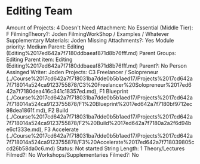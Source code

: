 # Editing Team

Amount of Projects: 4
Doesn't Need Attachment: No
Essential (Middle Tier): F
FilmingTheory?: Joden
FilmingWorkShop / Examples / Whatever Supplementary Materials: Joden
Missing Attachments?: Yes
Module priority: Medium
Parent: Editing (Editing%2017ed642a7f7180ddbaeaf871d8b76fff.md)
Parent Groups: Editing
Parent item: Editing (Editing%2017ed642a7f7180ddbaeaf871d8b76fff.md)
Parent?: No
Person Assinged Writer: Joden
Projects: C3 Freelancer / Solopreneur (../Course%2017cd642a7f718031ba7dde0b5b1aed17/Projects%2017cd642a7f718014a524ca9123755878/C3%20Freelancer%20Solopreneur%2017ed642a7f7180dea416c341c18357ed.md), F1 Blueprint (../Course%2017cd642a7f718031ba7dde0b5b1aed17/Projects%2017cd642a7f718014a524ca9123755878/F1%20Blueprint%2017ed642a7f7180bf9712ec98dea1861f.md), F2 Build (../Course%2017cd642a7f718031ba7dde0b5b1aed17/Projects%2017cd642a7f718014a524ca9123755878/F2%20Build%2017ed642a7f7180a2a2f6d94be6cf333e.md), F3 Accelerate (../Course%2017cd642a7f718031ba7dde0b5b1aed17/Projects%2017cd642a7f718014a524ca9123755878/F3%20Accelerate%2017ed642a7f718039805ccd26b58da0c6.md)
Status: Not started
String Length: 1
Theory/Lectures Filmed?: No
Workshops/Supplementaries Filmed?: No